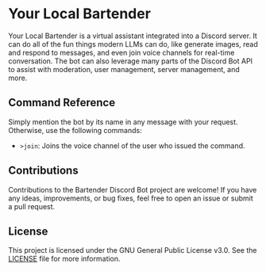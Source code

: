 # Your Local Bartender

 Your Local Bartender is a virtual assistant integrated into a Discord server. It can do all of the fun things modern LLMs can do, like generate images, read and respond to messages, and even join voice channels for real-time conversation. The bot can also leverage many parts of the Discord Bot API to assist with moderation, user management, server management, and more. 

## Command Reference

Simply mention the bot by its name in any message with your request. Otherwise, use the following commands:

- `>join`: Joins the voice channel of the user who issued the command.

## Contributions

Contributions to the Bartender Discord Bot project are welcome! If you have any ideas, improvements, or bug fixes, feel free to open an issue or submit a pull request.

## License

This project is licensed under the GNU General Public License v3.0. See the [LICENSE](LICENSE) file for more information.